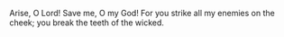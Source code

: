 Arise, O Lord! Save me, O my God! For you strike all my enemies on the cheek; you break the teeth of the wicked.
